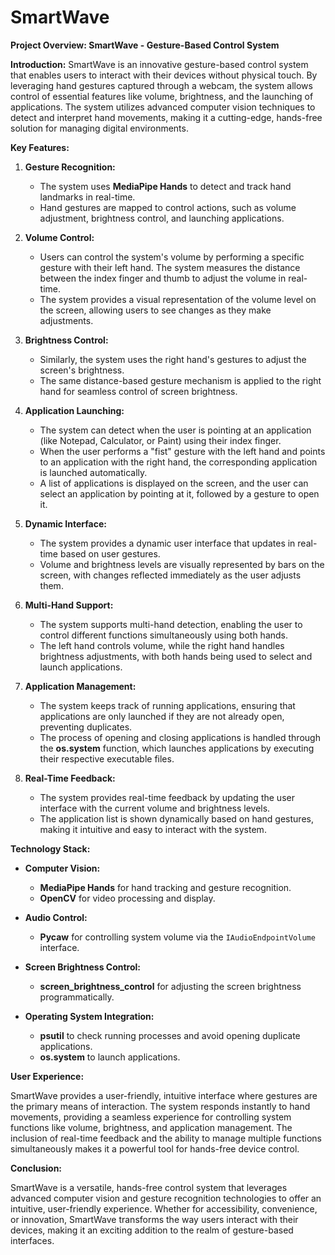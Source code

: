 # SmartWave

**Project Overview: SmartWave - Gesture-Based Control System**

**Introduction:**
SmartWave is an innovative gesture-based control system that enables users to interact with their devices without physical touch. By leveraging hand gestures captured through a webcam, the system allows control of essential features like volume, brightness, and the launching of applications. The system utilizes advanced computer vision techniques to detect and interpret hand movements, making it a cutting-edge, hands-free solution for managing digital environments.

**Key Features:**

1. **Gesture Recognition:**
   - The system uses **MediaPipe Hands** to detect and track hand landmarks in real-time.
   - Hand gestures are mapped to control actions, such as volume adjustment, brightness control, and launching applications.

2. **Volume Control:**
   - Users can control the system's volume by performing a specific gesture with their left hand. The system measures the distance between the index finger and thumb to adjust the volume in real-time.
   - The system provides a visual representation of the volume level on the screen, allowing users to see changes as they make adjustments.

3. **Brightness Control:**
   - Similarly, the system uses the right hand's gestures to adjust the screen's brightness.
   - The same distance-based gesture mechanism is applied to the right hand for seamless control of screen brightness.

4. **Application Launching:**
   - The system can detect when the user is pointing at an application (like Notepad, Calculator, or Paint) using their index finger.
   - When the user performs a "fist" gesture with the left hand and points to an application with the right hand, the corresponding application is launched automatically.
   - A list of applications is displayed on the screen, and the user can select an application by pointing at it, followed by a gesture to open it.

5. **Dynamic Interface:**
   - The system provides a dynamic user interface that updates in real-time based on user gestures.
   - Volume and brightness levels are visually represented by bars on the screen, with changes reflected immediately as the user adjusts them.

6. **Multi-Hand Support:**
   - The system supports multi-hand detection, enabling the user to control different functions simultaneously using both hands.
   - The left hand controls volume, while the right hand handles brightness adjustments, with both hands being used to select and launch applications.

7. **Application Management:**
   - The system keeps track of running applications, ensuring that applications are only launched if they are not already open, preventing duplicates.
   - The process of opening and closing applications is handled through the **os.system** function, which launches applications by executing their respective executable files.

8. **Real-Time Feedback:**
   - The system provides real-time feedback by updating the user interface with the current volume and brightness levels.
   - The application list is shown dynamically based on hand gestures, making it intuitive and easy to interact with the system.

**Technology Stack:**

- **Computer Vision:** 
   - **MediaPipe Hands** for hand tracking and gesture recognition.
   - **OpenCV** for video processing and display.
   
- **Audio Control:**
   - **Pycaw** for controlling system volume via the `IAudioEndpointVolume` interface.
   
- **Screen Brightness Control:**
   - **screen_brightness_control** for adjusting the screen brightness programmatically.

- **Operating System Integration:**
   - **psutil** to check running processes and avoid opening duplicate applications.
   - **os.system** to launch applications.

**User Experience:**

SmartWave provides a user-friendly, intuitive interface where gestures are the primary means of interaction. The system responds instantly to hand movements, providing a seamless experience for controlling system functions like volume, brightness, and application management. The inclusion of real-time feedback and the ability to manage multiple functions simultaneously makes it a powerful tool for hands-free device control.

**Conclusion:**

SmartWave is a versatile, hands-free control system that leverages advanced computer vision and gesture recognition technologies to offer an intuitive, user-friendly experience. Whether for accessibility, convenience, or innovation, SmartWave transforms the way users interact with their devices, making it an exciting addition to the realm of gesture-based interfaces.
